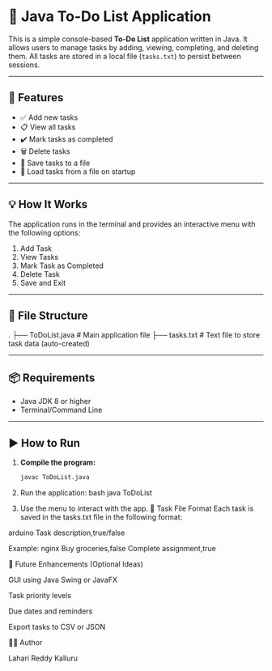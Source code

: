 # 📝 Java To-Do List Application

This is a simple console-based **To-Do List** application written in Java. It allows users to manage tasks by adding, viewing, completing, and deleting them. All tasks are stored in a local file (`tasks.txt`) to persist between sessions.

---

## 📌 Features

- ✅ Add new tasks  
- 📋 View all tasks  
- ✔️ Mark tasks as completed  
- 🗑️ Delete tasks  
- 💾 Save tasks to a file  
- 🔄 Load tasks from a file on startup

---

## 💡 How It Works

The application runs in the terminal and provides an interactive menu with the following options:

1. Add Task  
2. View Tasks  
3. Mark Task as Completed  
4. Delete Task  
5. Save and Exit

---

## 📂 File Structure
.
├── ToDoList.java # Main application file
├── tasks.txt # Text file to store task data (auto-created)


---

## 📦 Requirements

- Java JDK 8 or higher
- Terminal/Command Line

---

## ▶️ How to Run

1. **Compile the program:**
   ```bash
   javac ToDoList.java
2. Run the application:
bash
java ToDoList


4. Use the menu to interact with the app.
💾 Task File Format
Each task is saved in the tasks.txt file in the following format:

arduino
Task description,true/false

Example:
nginx
Buy groceries,false
Complete assignment,true


🚀 Future Enhancements (Optional Ideas)

GUI using Java Swing or JavaFX

Task priority levels

Due dates and reminders

Export tasks to CSV or JSON

🙋‍♀️ Author

Lahari Reddy Kalluru
